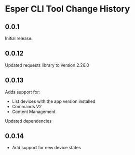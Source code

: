 # Esper CLI Tool Change History

## 0.0.1

Initial release.


## 0.0.12

Updated requests library to version 2.26.0

## 0.0.13

Adds support for:
- List devices with the app version installed
- Commands V2
- Content Management

Updated dependencies

## 0.0.14

- Add support for new device states
